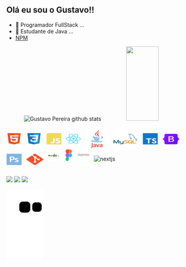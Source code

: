 ## Olá eu sou o Gustavo!!


- 🔭 Programador FullStack ...
- 🌱 Estudante de Java ...
- <a href="https://www.npmjs.com/settings/gustavojx/packages">NPM</a>

<div align="center">  
  <img width="49%" height="195px" src="https://github-readme-stats.vercel.app/api?username=XfireX157&count_private=true&hide_border=true&title_color=ff91a4&icon_color=ff91a4&text_color=c9d1d9&bg_color=0d1117" alt="Gustavo Pereira github stats" /> 
  <img width="41%" height="195px" src="https://github-readme-stats.vercel.app/api/top-langs/?username=xfirex157&layout=compact&hide_border=true&title_color=ff91a4&text_color=ff91a4&bg_color=0d1117" />
</div>
  
 <div style="display: inline_block"><br>
    <img align="center" alt="Joao-HTML" height="30" width="40" src="https://raw.githubusercontent.com/devicons/devicon/master/icons/html5/html5-original.svg">
   &nbsp
    <img align="center" alt="Joao-CSS" height="30" width="40" src="https://raw.githubusercontent.com/devicons/devicon/master/icons/css3/css3-original.svg">
   &nbsp
    <img align="center" alt="Joao-Js" height="30" width="40" src="https://raw.githubusercontent.com/devicons/devicon/master/icons/javascript/javascript-plain.svg">
   &nbsp
    <img align="center" alt="Joao-REACT" height="30" width="40" src="https://raw.githubusercontent.com/devicons/devicon/master/icons/react/react-original.svg">
   &nbsp
    <img align="center" alt="Joao-JAVA" height="50" width="60" src="https://raw.githubusercontent.com/devicons/devicon/master/icons/java/java-original-wordmark.svg">
   &nbsp
    <img align="center" alt="Joao-MySQL" height="55" width="65" src="https://raw.githubusercontent.com/devicons/devicon/master/icons/mysql/mysql-original-wordmark.svg">
   &nbsp
    <img align="center" alt="Joao-TYPESCRIPT" height="30" width="40" src="https://raw.githubusercontent.com/devicons/devicon/master/icons/typescript/typescript-plain.svg">
   &nbsp
    <img align="center" alt="Joao-BOOTSTRAP" height="35" width="45" src="https://raw.githubusercontent.com/devicons/devicon/master/icons/bootstrap/bootstrap-original.svg">
   &nbsp
   <img align="center" alt="Joao-PS" height="30" width="40" src="https://raw.githubusercontent.com/devicons/devicon/master/icons/photoshop/photoshop-plain.svg">
   &nbsp
   <img align="center" alt="Joao-GIT" height="30" width="45" src="https://raw.githubusercontent.com/devicons/devicon/master/icons/git/git-original.svg">
   &nbsp
   <img src="https://raw.githubusercontent.com/devicons/devicon/master/icons/nodejs/nodejs-original-wordmark.svg" alt="nodejs" width="30" height="30"/>
   &nbsp
   <img alt="Figma" height="30" width="25" src="https://github.com/devicons/devicon/blob/master/icons/figma/figma-original.svg">
   &nbsp
   <img src="https://raw.githubusercontent.com/devicons/devicon/master/icons/express/express-original-wordmark.svg" alt="express" width="30" height="30"/>
   &nbsp
   <img src="https://cdn.worldvectorlogo.com/logos/nextjs-2.svg" alt="nextjs" width="30" height="30" color="#fff"/>
</div>
  
  ##
  
  
  <div> 
  <a href="https://www.instagram.com/gusttavo_draw/" target="_blank"><img src="https://img.shields.io/badge/-Instagram-%23E4405F?style=for-the-badge&logo=instagram&logoColor=white"  target="_blank"></a>
  <a href = "mailto:gustavopereirafacal@gmail"><img src="https://img.shields.io/badge/-Gmail-%23333?style=for-the-badge&logo=gmail&logoColor=white" target="_blank"></a>
  <a href="https://www.linkedin.com/in/gustavo-pereira-martins-64ba221a1/" target="_blank"><img src="https://img.shields.io/badge/-LinkedIn-%230077B5?style=for-the-badge&logo=linkedin&logoColor=white" target="_blank"></a> 
 
  ![Snake animation](https://github.com/rafaballerini/rafaballerini/blob/output/github-contribution-grid-snake.svg)

</div>

  
